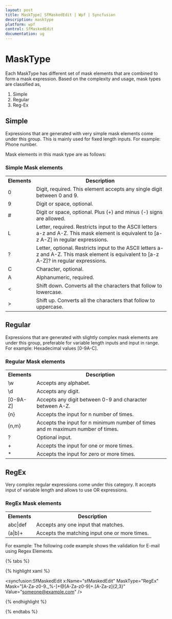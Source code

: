 ```yaml
---
layout: post
title: MaskType| SfMaskedEdit | Wpf | Syncfusion
description: masktype
platform: wpf
control: SfMaskedEdit
documentation: ug
---
```


# MaskType

Each MaskType has different set of mask elements that are combined to form a mask expression. Based on the complexity and usage, mask types are classified as,

1. Simple
2. Regular
3. Reg-Ex

## Simple

Expressions that are generated with very simple mask elements come under this group. This is mainly used for fixed length inputs. For example: Phone number.

Mask elements in this mask type are as follows:

### Simple Mask elements

<table>
<tr>
<th>
Elements</th><th>
Description</th></tr>
<tr>
<td>
0</td><td>
Digit, required. This element accepts any single digit between 0 and 9.</td></tr>
<tr>
<td>
9</td><td>
Digit or space, optional.</td></tr>
<tr>
<td>
#</td><td>
Digit or space, optional. Plus (+) and minus (-) signs are allowed.</td></tr>
<tr>
<td>
L</td><td>
Letter, required. Restricts input to the ASCII letters a-z and A-Z. This mask element is equivalent to [a-z A-Z] in regular expressions.</td></tr>
<tr>
<td>
?</td><td>
Letter, optional. Restricts input to the ASCII letters a-z and A-Z. This mask element is equivalent to [a-z A-Z]? in regular expressions.</td></tr>
<tr>
<td>
C</td><td>
Character, optional. </td></tr>
<tr>
<td>
A</td><td>
Alphanumeric, required.</td></tr>
<tr>
<td>
<</td><td>
Shift down. Converts all the characters that follow to lowercase.</td></tr>
<tr>
<td> > </td><td>
Shift up. Converts all the characters that follow to uppercase.</td></tr>
</table>

## Regular

Expressions that are generated with slightly complex mask elements are under this group, preferable for variable length inputs and input in range. For example: Hexadecimal values [0-9A-C].

### Regular Mask elements

<table>
<tr>
<th>
Elements</th><th>
Description</th></tr>
<tr>
<td>
\w</td><td>
Accepts any alphabet.</td></tr>
<tr>
<td>
\d</td><td>
Accepts any digit.</td></tr>
<tr>
<td>
[0-9A-Z]</td><td>
Accepts any digit between 0-9 and character between A-Z.</td></tr>
<tr>
<td>
{n}</td><td>
Accepts the input for n number of times.</td></tr>
<tr>
<td>
{n,m}</td><td>
Accepts the input for n minimum number of times and m maximum number of times.</td></tr>
<tr>
<td>
?</td><td>
Optional input.</td></tr>
<tr>
<td>
+</td><td>
Accepts the input for one or more times.</td></tr>
<tr>
<td>
*</td><td>
Accepts the input for zero or more times.</td></tr>
</table>


## RegEx

Very complex regular expressions come under this category. It accepts input of variable length and allows to use OR expressions.  

### RegEx Mask elements

<table>
<tr>
<th>
Elements</th><th>
Description</th></tr>
<tr>
<td>
abc|def</td><td>
Accepts any one input that matches.</td></tr>
<tr>
<td>
(a|b)+</td><td>
Accepts the matching input one or more times.</td></tr>
</table>

For example: The following code example shows the validation for E-mail using Regex Elements.

{% tabs %}

{% highlight xaml %}

<syncfusion:SfMaskedEdit x:Name="sfMaskedEdit" MaskType="RegEx" Mask="[A-Za-z0-9._%-]+@[A-Za-z0-9]+.[A-Za-z]{2,3}" Value="someone@example.com" />

{% endhighlight %}

{% endtabs %}


